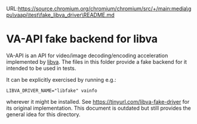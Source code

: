 URL:https://source.chromium.org/chromium/chromium/src/+/main:media\gpu\vaapi\test\fake_libva_driver\README.md
# VA-API fake backend for libva

VA-API is an API for video/image decoding/encoding acceleration implemented by
[libva]. The files in this folder provide a fake backend for it
intended to be used in tests.

It can be explicitly exercised by running e.g.:

    LIBVA_DRIVER_NAME="libfake" vainfo

wherever it might be installed. See https://tinyurl.com/libva-fake-driver for
its original implementation. This document is outdated but still provides the
general idea for this directory.

[libva]: https://github.com/intel/libva